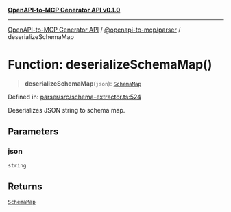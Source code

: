 [**OpenAPI-to-MCP Generator API v0.1.0**](../../../README.md)

***

[OpenAPI-to-MCP Generator API](../../../modules.md) / [@openapi-to-mcp/parser](../README.md) / deserializeSchemaMap

# Function: deserializeSchemaMap()

> **deserializeSchemaMap**(`json`): [`SchemaMap`](../type-aliases/SchemaMap.md)

Defined in: [parser/src/schema-extractor.ts:524](https://github.com/salacoste/openapi-mcp-generator/blob/fda5c6400a831cddbad9eacd652e11b2f7410b22/packages/parser/src/schema-extractor.ts#L524)

Deserializes JSON string to schema map.

## Parameters

### json

`string`

## Returns

[`SchemaMap`](../type-aliases/SchemaMap.md)
